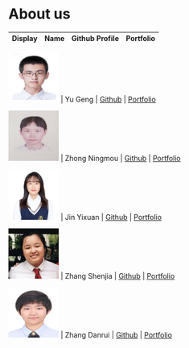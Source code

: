 # About us

Display | Name | Github Profile | Portfolio 
--------|:----:|:--------------:|:---------:

<img src="https://github.com/AY2021S1-CS2113T-F11-2/tp/blob/master/docs/team/Yu%20Geng.png" width="100" height="100"/> | Yu Geng | [Github](https://github.com/gy716) | [Portfolio](https://ay2021s1-cs2113t-f11-2.github.io/tp/team/gy716.html)

<img src="https://github.com/AY2021S1-CS2113T-F11-2/tp/blob/master/docs/team/Zhong%20Ningmou.jpg" width="100" height="100"/> | Zhong Ningmou | [Github](https://github.com/ZhongNingmou) | [Portfolio](https://ay2021s1-cs2113t-f11-2.github.io/tp/team/zhongningmou.html)

<img src="https://github.com/AY2021S1-CS2113T-F11-2/tp/blob/master/docs/team/Jin%20Yixuan.jpg" width="100" height="100"/> | Jin Yixuan | [Github](https://github.com/JinYixuan-Au) | [Portfolio](https://ay2021s1-cs2113t-f11-2.github.io/tp/team/jinyixuan-au.html)

<img src="https://github.com/AY2021S1-CS2113T-F11-2/tp/blob/master/docs/team/eaf9fc413139c3f67d734c03569c4e4.jpg" width="100" height="100"/> | Zhang Shenjia | [Github](https://github.com/jessicazhang617) | [Portfolio](https://ay2021s1-cs2113t-f11-2.github.io/tp/team/jessicazhang617.html)

<img src="https://github.com/AY2021S1-CS2113T-F11-2/tp/blob/master/docs/team/Zhang%20Danrui.jpg" width="100" height="100"/> | Zhang Danrui | [Github](https://github.com/zhangcaicai123) | [Portfolio](https://ay2021s1-cs2113t-f11-2.github.io/tp/team/zhangcaicai123.html)
